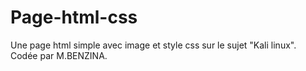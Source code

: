 # Page-html-css
Une page html simple avec image et style css sur le sujet "Kali linux".
Codée par M.BENZINA.
